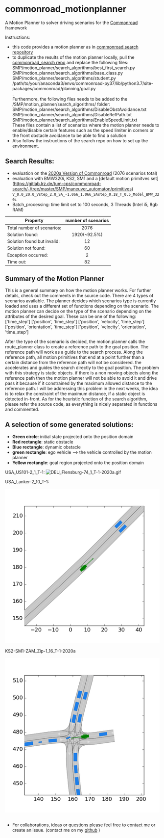 
# commonroad_motionplanner
A Motion Planner to solver driving scenarios for the [Commonroad](https://commonroad.in.tum.de/)  framework  

Instructions: 
- this code provides a motion planner as in  [commonroad search repository](https://gitlab.lrz.de/tum-cps/commonroad-search/) 
- to duplicate the results of the motion planner locally, pull the [commonroad_search repo](https://gitlab.lrz.de/tum-cps/commonroad-search/) and replace the  following files:
SMP/motion_planner/search_algorithms/best_first_search.py  
SMP/motion_planner/search_algorithms/base_class.py  
SMP/motion_planner/search_algorithms/student.py  
/path/to/your/anaconda3/envs/commonroad-py37/lib/python3.7/site-packages/commonroad/planning/goal.py  
.  
Furthermore, the following files needs to be added to the /SMP/motion_planner/search_algorithms/ folder:  
SMP/motion_planner/search_algorithms/DisableObstAvoidance.txt  
SMP/motion_planner/search_algorithms/DisableRefPath.txt  
SMP/motion_planner/search_algorithms/EnableSpeedLimit.txt  
These files contain a list of scenarios where the motion planner needs to enable/disable certain features such as the speed limiter in corners or the front obstacle avoidance to be able to find a solution  
- Also follow the instructions of the search repo on how to set up the environment. 


## Search Results:
- evaluation on the [2020a Version of Commonroad](https://gitlab.lrz.de/tum-cps/commonroad-scenarios) (2076 scenarios total)
- evaluation with BMW320i, KS2, SM1 and a [default motion primitves set] (https://gitlab.lrz.de/tum-cps/commonroad-search/-/tree/master/SMP/maneuver_automaton/primitives) ```V_0.0_20.0_Vstep_2.0_SA_-1.066_1.066_SAstep_0.18_T_0.5_Model_BMW_320i```
- Batch_processing: time limit set to 100 seconds, 3 Threads (Intel i5, 8gb RAM)

|Property  |    number of scenarios|
| ------------- |:-------------:|
|Total number of scenarios:  	  |      2076|
|Solution found:               	|      1920(~92.5%)|
|Solution found but invalid:   	|        12|
|Solution not found:           	|        60|
|Exception occurred:            |         2|
|Time out:                     	|        82|


## Summary of the Motion Planner 

This is a general summary on how the motion planner works. For further details, check out the comments in the source code. 
There are 4 types of scenarios available. The planner decides which scenarios type is currently loaded and uses a different set of functions depending on the scenario. 
The motion planner can decide on the type of the scenario depending on the attributes of the desired goal. These can be one of the following:
['time_step']
['position', 'time_step']
['position', 'velocity', 'time_step']
['position', 'orientation', 'time_step']
['position', 'velocity', 'orientation', 'time_step']

After the type of the scenario is decided, the motion planner calls the route_planner class to create a reference path to the goal position. The reference path will work as a guide to the search process. Along the reference path, all motion primitives that end at a point further than a certain distance from the reference path will not be considered. the accelerates and guides the search directly to the goal position. The problem with this strategy is static objects. if there is a non moving objects along the reference path then the motion planner will not be able to avoid it and drive pass it because if it constrained by the maximum allowed distance to the reference path. I will be addressing this problem in the next weeks, the idea is to relax the constraint of the maximum distance, if a static object is detected in-front. 
As for the heuristic function of the search algorithm, please refer the source code, as everything is nicely separated in functions and commented.


## A selection of some generated solutions:

-   **Green circle**: initial state projected onto the position domain
-   **Red rectangle**: static obstacle
-   **Blue rectangle**: dynamic obstacle
-   **green rectangle**: ego vehicle --> the vehicle controlled by the motion planner
-   **Yellow rectangle**: goal region projected onto the position domain


USA_US101-2_1_T-1:
![](/solution_gifs/DEU_Flensburg-74_1_T-1-2020a.gif  " DEU_Flensburg-74_1_T-1-2020a.gif")

USA_Lanker-2_10_T-1:

![](/solution_gifs/DEU_Flensburg-86_1_T-1-2020a.gif  " DEU_Flensburg-86_1_T-1-2020a.gif")

KS2-SM1-ZAM_Zip-1_16_T-1-2020a

![](/solution_gifs/EU_Flensburg-94_1_T-1-2020a.gif  " EU_Flensburg-94_1_T-1-2020a.gif")



##
- For collaborations, ideas or questions please feel free to contact me or create an issue. (contact me on my [github](https://github.com/ma-abdellaoui) )
